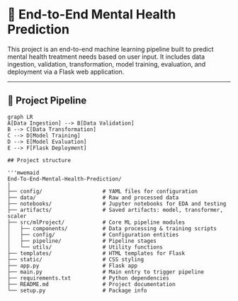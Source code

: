 # 🧠 End-to-End Mental Health Prediction

This project is an end-to-end machine learning pipeline built to predict mental health treatment needs based on user input. It includes data ingestion, validation, transformation, model training, evaluation, and deployment via a Flask web application.

---

## 🚀 Project Pipeline

```mermaid
graph LR
A[Data Ingestion] --> B[Data Validation]
B --> C[Data Transformation]
C --> D[Model Training]
D --> E[Model Evaluation]
E --> F[Flask Deployment]

## Project structure

'''mwemaid
End-To-End-Mental-Health-Prediction/
│
├── config/                   # YAML files for configuration
├── data/                     # Raw and processed data
├── notebooks/                # Jupyter notebooks for EDA and testing
├── artifacts/                # Saved artifacts: model, transformer, scaler
├── src/mlProject/            # Core ML pipeline modules
│   ├── components/           # Data processing & training scripts
│   ├── config/               # Configuration entities
│   ├── pipeline/             # Pipeline stages
│   └── utils/                # Utility functions
├── templates/                # HTML templates for Flask
├── static/                   # CSS styling
├── app.py                    # Flask app
├── main.py                   # Main entry to trigger pipeline
├── requirements.txt          # Python dependencies
├── README.md                 # Project documentation
└── setup.py                  # Package info
